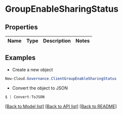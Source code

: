 # GroupEnableSharingStatus
## Properties

Name | Type | Description | Notes
------------ | ------------- | ------------- | -------------

## Examples

- Create a new object
```powershell
New-Cloud.Governance.ClientGroupEnableSharingStatus 
```

- Convert the object to JSON
```powershell
$ | Convert-ToJSON
```


[[Back to Model list]](../README.md#documentation-for-models) [[Back to API list]](../README.md#documentation-for-api-endpoints) [[Back to README]](../README.md)

